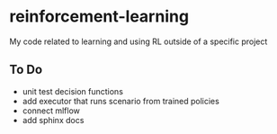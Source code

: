 # reinforcement-learning
My code related to learning and using RL outside of a specific project

## To Do
- unit test decision functions
- add executor that runs scenario from trained policies
- connect mlflow
- add sphinx docs